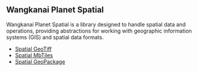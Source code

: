 ## Wangkanai Planet Spatial

Wangkanai Planet Spatial is a library designed to handle spatial data and operations,
providing abstractions for working with geographic information systems (GIS) and spatial data formats.

- [Spatial GeoTiff](src/GeoTiffs)
- [Spatial MbTiles](src/MbTiles)
- [Spatial GeoPackage](src/GeoPackages)
